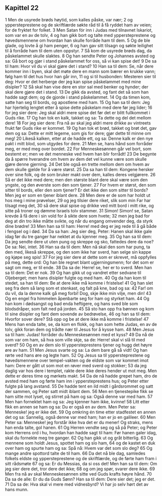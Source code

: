 ## Kapittel 22

1 Men de usyrede brøds høytid, som kalles påske, var nær;
2 og yppersteprestene og de skriftlærde søkte råd til å få ryddet ham av veien; for de fryktet for folket.
3 Men Satan fór inn i Judas med tilnavnet Iskariot, som var en av de tolv,
4 og han gikk bort og talte med yppersteprestene og høvedsmennene om hvordan han skulle forråde ham til dem.
5 Og de ble glade, og lovte å gi ham penger,
6 og han gav sitt tilsagn og søkte leilighet til å forråde ham til dem uten oppstyr.
7 Så kom de usyrede brøds dag, da påskelammet skulle slaktes.
8 Og han sendte Peter og Johannes avsted og sa: Gå bort og gjør i stand påskelammet for oss, så vi kan spise det!
9 De sa til ham: Hvor vil du vi skal gjøre det i stand?
10 Han sa til dem: Se, når dere kommer inn i byen, skal det møte dere en mann som bærer en krukke vann; følg ham til det hus hvor han går inn,
11 og si til husbonden: Mesteren sier til deg: Hvor er det herberge der jeg kan spise påskelammet med mine disipler?
12 Så skal han vise dere en stor sal med benker og hynder; der skal dere gjøre det i stand.
13 De gikk da avsted, og fant det så som han hadde sagt dem; og de gjorde i stand påskelammet.
14 Og da timen kom, satte han seg til bords, og apostlene med ham.
15 Og han sa til dem: Jeg har hjertelig lengtet etter å spise dette påskelam med dere før jeg lider;
16 for jeg sier dere: Jeg skal aldri mere spise det før det er blitt fullkommet i Guds rike.
17 Og han tok en kalk, takket og sa: Ta dette og del det mellom dere!
18 For jeg sier dere: Fra nå av skal jeg aldri mere drikke av vintreets frukt før Guds rike er kommet.
19 Og han tok et brød, takket og brøt det, gav dem og sa: Dette er mitt legeme, som gis for dere; gjør dette til minne om meg!
20 Likeså kalken, etter at de hadde ett, og sa: Denne kalk er den nye pakt i mitt blod, som utgydes for dere.
21 Men se, hans hånd som forråder meg, er med meg over bordet.
22 For Menneskesønnen går vel bort, som bestemt er; men ve det menneske ved hvem han blir forrådt!
23 De begynte da å spørre hverandre om hvem av dem det vel kunne være som skulle gjøre denne gjerning.
24 Det ble også en trette mellom dem om hvem av dem skulle gjelde for å være størst.
25 Da sa han til dem: Kongene hersker over sine folk, og de som bruker makt over dem, kalles deres velgjørere.
26 Så er det ikke med dere; men den største blant dere skal være som den yngste, og den øverste som den som tjener.
27 For hvem er størst, den som sitter til bords, eller den som tjener? Er det ikke den som sitter til bords? Men jeg er som en tjener iblant dere.
28 Men dere er de som har holdt ut hos meg i mine prøvelser,
29 og jeg tilsier dere riket, slik som min Far har tilsagt meg det,
30 så dere skal spise og drikke ved mitt bord i mitt rike, og sitte på troner og dømme Israels tolv stammer.
31 Simon! Simon! se, Satan krevde å få dere i sin vold for å sikte dere som hvete;
32 men jeg bad for deg at din tro ikke måtte svikte, og når du engang omvender deg, da styrk dine brødre!
33 Men han sa til ham: Herre! med deg er jeg rede til å gå både i fengsel og i død.
34 Da sa han: Jeg sier deg, Peter: Hanen skal ikke gale idag før du tre ganger har nektet at du kjenner meg.
35 Og han sa til dem: Da jeg sendte dere ut uten pung og skreppe og sko, fattedes dere da noe? De sa: Nei, intet.
36 Han sa da til dem: Men nå skal den som har pung, ta den med, likeså skreppe, og den som ikke har sverd, han selge sin kappe og kjøpe seg spis!
37 For jeg sier dere at dette som er skrevet, må oppfylles på meg, dette ord: Og han ble regnet blant ugjerningsmenn; for det som er sagt om meg, er til ende.
38 Da sa de: Herre! se, her er to sverd. Men han sa til dem: Det er nok.
39 Og han gikk ut og vandret etter sedvane til Oljeberget; men hans disipler fulgte og med ham.
40 Og da han kom til stedet, sa han til dem: Be at dere ikke må komme i fristelse!
41 Og han slet seg fra dem så lang som et stenkast, og falt på kne, bad og sa:
42 Far! om du vil, da la denne kalk gå meg forbi! Dog, skje ikke min vilje, men din!
43 Og en engel fra himmelen åpenbarte seg for ham og styrket ham.
44 Og han kom i dødsangst og bad enda heftigere, og hans sved ble som blodsdråper, som falt ned på jorden.
45 Så sto han opp fra bønnen og kom til sine disipler og fant dem sovende av bedrøvelse,
46 og han sa til dem: Hvorfor sover dere? Stå opp og be at dere ikke må komme i fristelse!
47 Mens han enda talte, se, da kom en flokk, og han som hette Judas, en av de tolv, gikk foran dem og trådte nær til Jesus for å kysse ham.
48 Men Jesus sa til ham: Judas! forråder du Menneskesønnen med et kyss?
49 Da nå de som var om ham, så hva som ville skje, sa de: Herre! skal vi slå til med sverd?
50 Og en av dem slo til yppersteprestens tjener og hugg det høyre øre av ham.
51 Men Jesus svarte og sa: La dem bare gå så vidt! Og han rørte ved hans øre og legte ham.
52 Og Jesus sa til yppersteprestene og høvedsmennene over tempel-vakten og de eldste som var kommet imot ham: Dere er gått ut som mot en røver med sverd og stokker;
53 da jeg daglig var hos dere i templet, rakte dere ikke deres hender ut mot meg. Men dette er deres time og mørkets makt.
54 Da de nå hadde grepet ham, dro de avsted med ham og førte ham inn i yppersteprestens hus; og Peter etter fulgte på lang avstand.
55 De hadde tent en ild midt i gårdsrommet og satt der sammen, og Peter satt midt iblant dem.
56 Men en tjenestepike fikk se ham sitte mot lyset, og stirret på ham og sa: Også denne var med ham.
57 Men han fornektet ham og sa: Jeg kjenner ham ikke, kvinne!
58 Litt etter fikk en annen se ham og sa: Du er også en av dem. Men Peter sa: Menneske! jeg er ikke det.
59 Og omkring én time etter stadfestet en annen det og sa: Sannelig, også denne var med ham; han er jo en galileer.
60 Men Peter sa: Menneske! jeg forstår ikke hva det er du mener! Og straks, mens han enda talte, gol hanen.
61 Og Herren vendte seg og så på Peter; og Peter kom Herrens ord i hu, hvordan han hadde sagt til ham: Før hanen galer idag, skal du fornekte meg tre ganger.
62 Og han gikk ut og gråt bitterlig.
63 Og mennene som holdt Jesus, spottet ham og slo ham,
64 og de kastet en duk over ham og spurte ham og sa: Spå nå: Hvem var det som slo deg?
65 Og mange andre spottord talte de til ham.
66 Da det nå ble dag, samledes folkets eldste og yppersteprestene og de skriftlærde, og de førte ham fram i sitt rådsmøte
67 og sa: Er du Messias, da si oss det! Men han sa til dem: Om jeg sier dere det, tror dere det ikke;
68 og om jeg spør, svarer dere ikke.
69 Men fra nå av skal Menneskesønnen sitte ved Guds krafts høyre hånd.
70 Da sa de alle: Er du da Guds Sønn? Han sa til dem: Dere sier det; jeg er det.
71 Da sa de: Hva skal vi mere med vidnesbyrd? Vi har jo selv hørt det av hans munn.
